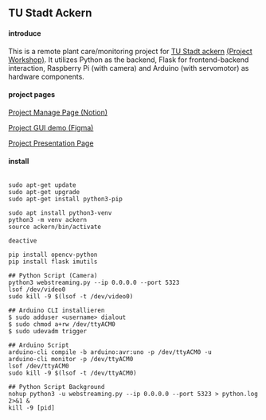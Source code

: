 ## TU Stadt Ackern

#### introduce
This is a remote plant care/monitoring project for [TU Stadt ackern](https://moseskonto.tu-berlin.de/moses/verzeichnis/veranstaltungen/veranstaltung.html?veranstaltung=162942) [(Project Workshop)](https://www.tu.berlin/b-nerle/studium-lehre/unser-lehrangebot/ernaehrung-lebensmittelwissenschaft-med/tu-stadt-ackern). It utilizes Python as the backend, Flask for frontend-backend interaction, Raspberry Pi (with camera) and Arduino (with servomotor) as hardware components. 


#### project pages
[Project Manage Page (Notion)](https://gnomeoffice.notion.site/6b3ba5e4e5ee420fad3575e2c5b49d9d?v=779020b5c65d4395a5f65172c7562c2d)

[Project GUI demo (Figma)](https://www.figma.com/proto/xlAXgHyfcqfX7uP4QoJbRc/Gnomeoffice?node-id=8-534&mode=design&t=TJQZ9CMQKE2iicXW-1)

[Project Presentation Page](https://docs.google.com/presentation/d/e/2PACX-1vT7LtkdsemulWmi9v0XBv_Wha8pltVuZP4rhv1q94XMeM143lzYzRkXp3O-83mNx-91wXBiwaGIRCCr/embed?start=false&loop=false&delayms=30000)


#### install
```

sudo apt-get update
sudo apt-get upgrade
sudo apt-get install python3-pip

sudo apt install python3-venv
python3 -m venv ackern
source ackern/bin/activate

deactive

pip install opencv-python
pip install flask imutils

## Python Script (Camera)
python3 webstreaming.py --ip 0.0.0.0 --port 5323
lsof /dev/video0
sudo kill -9 $(lsof -t /dev/video0)

## Arduino CLI installieren
$ sudo adduser <username> dialout
$ sudo chmod a+rw /dev/ttyACM0
$ sudo udevadm trigger

## Arduino Script
arduino-cli compile -b arduino:avr:uno -p /dev/ttyACM0 -u
arduino-cli monitor -p /dev/ttyACM0
lsof /dev/ttyACM0
sudo kill -9 $(lsof -t /dev/ttyACM0)

## Python Script Background
nohup python3 -u webstreaming.py --ip 0.0.0.0 --port 5323 > python.log 2>&1 &
kill -9 [pid]
```
